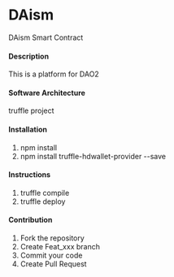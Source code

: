# DAism
DAism Smart Contract

#### Description
This is a platform for DAO2

#### Software Architecture
truffle project

#### Installation

1.  npm install
2.  npm install truffle-hdwallet-provider --save

#### Instructions

1.  truffle compile
2.  truffle deploy

#### Contribution

1.  Fork the repository
2.  Create Feat_xxx branch
3.  Commit your code
4.  Create Pull Request
